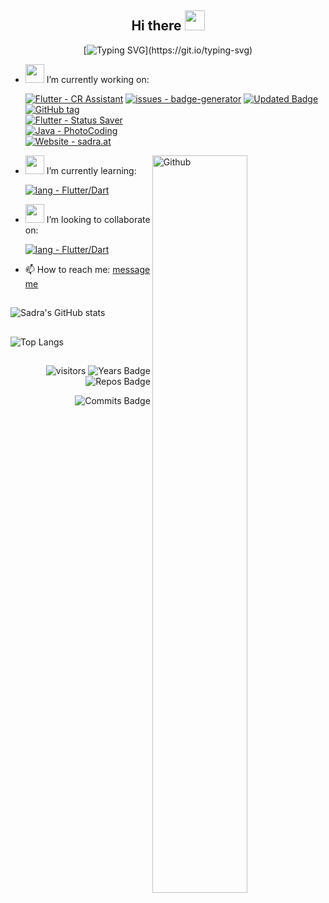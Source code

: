<h2 align="Center">  Hi there <img src="https://user-images.githubusercontent.com/31988724/130261151-752ea87e-3adc-4788-a126-2a183d9a8ca9.gif" width="32"> </h3>
<div align="center">
 
[![Typing SVG](https://readme-typing-svg.herokuapp.com?color=%230C2962D7&width=510&lines=I'm+a+full-stack+Mobile+Application+Developer.;Creating+Apps+with+Flutter%2FDart.;Back-end+with+Java+or+Firebase.)](https://git.io/typing-svg)

 </div>

- <img src="https://media.giphy.com/media/WUlplcMpOCEmTGBtBW/giphy.gif" width="30"> I’m currently working on:   


     [![Flutter - CR Assistant](https://img.shields.io/badge/Flutter-CR_Assistant-2ea44f?logo=flutter&logoColor=blue)](https://github.com/xsadra/clash-royale-assistant)
     [![issues - badge-generator](https://img.shields.io/github/issues/xsadra/clash-royale-assistant)](https://github.com/xsadra/clash-royale-assistant/issues)
     [![Updated Badge](https://badges.pufler.dev/updated/puf17640/git-badges)](https://github.com/xsadra/clash-royale-assistant)
     [![GitHub tag](https://img.shields.io/github/tag/xsadra/clash-royale-assistant?include_prereleases=&sort=semver)](https://github.com/xsadra/clash-royale-assistant/releases/)
     <br>
     [![Flutter - Status Saver](https://img.shields.io/badge/Flutter-Status_Saver-2ea44f?logo=flutter&logoColor=blue)](https://github.com/xsadra/whatsapp-status-saver)
      <!-- [![issues - badge-generator](https://img.shields.io/github/issues/xsadra/whatsapp-status-saver)](https://github.com/xsadra/whatsapp-status-saver/issues) --> <br>
     [![Java - PhotoCoding](https://img.shields.io/badge/Java-PhotoCoding-blue?logo=Java&logoColor=white)](https://github.com/xsadra/clash-royale-assistant)<br>
     [![Website - sadra.at](https://img.shields.io/badge/Website-sadra.at-important?logo=php&logoColor=lightblue)](https://github.com/xsadra/clash-royale-assistant)
     

 <!--   ![Readme Card](https://github-readme-stats.vercel.app/api/pin/?username=xsadra&repo=whatsapp-status-saver) -->
  <img top="10%" width="55%" align="right" alt="Github" src="https://raw.githubusercontent.com/onimur/.github/master/.resources/git-header.svg" />
  
- <img src="https://user-images.githubusercontent.com/31988724/130283762-77d956e9-87fa-42cb-a96c-61d2cb1b0dc5.png" width="30">  I’m currently learning:

     [![lang - Flutter/Dart](https://img.shields.io/badge/lang-Flutter%2FDart-2ea44f?logo=flutter&logoColor=blue)](https://github.com/xsadra/clash-royale-assistant)

- <img src="https://user-images.githubusercontent.com/31988724/130284278-c776bd2e-4d31-444a-a6c5-704bcdbf7eee.gif" width="30">  I’m looking to collaborate on:

     [![lang - Flutter/Dart](https://img.shields.io/badge/Project-Flutter-2ea44f?logo=flutter&logoColor=blue)](https://github.com/xsadra/clash-royale-assistant)

- 📫 How to reach me: [message me](https://sadra.at/c)

<h2 align="Center"> </h3>
<!--  ![Sadra's wakatime stats](https://github-readme-stats.vercel.app/api/wakatime?username=xsadra)  -->

![Sadra's GitHub stats](https://github-readme-stats.vercel.app/api?username=xsadra&hide=contribs&count_private=true&show_icons=true&show_owner=true&hide_border=true)

<h2 align="Center"  width="55%"> </h3>

![Top Langs](https://github-readme-stats.vercel.app/api/top-langs/?username=xsadra&hide=shell,batchfile,css,objective-c&langs_count=8&layout=compact&hide_border=true)

<h2 align="Center"  width="55%"> </h3>

<div align="right">

![visitors](https://visitor-badge.laobi.icu/badge?page_id=xsadra.xsadra)
![Years Badge](https://badges.pufler.dev/years/xsadra)
![Repos Badge](https://badges.pufler.dev/repos/xsadra)
<!-- ![Gists Badge](https://badges.pufler.dev/gists/xsadra) -->
![Commits Badge](https://badges.pufler.dev/commits/monthly/xsadra) 
 
</div>
